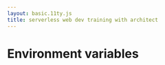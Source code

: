 ```yaml
---
layout: basic.11ty.js
title: serverless web dev training with architect
---
```


# Environment variables

